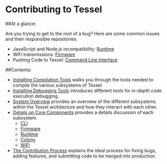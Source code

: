 Contributing to Tessel
==================

##At a glance:

Are you trying to get to the root of a bug? Here are some common issues and their responsible repositories:

- JavaScript and Node.js incompatibility: [Runtime]()
- WiFi transmissions: [Firmware]()
- Pushing Code to Tessel: [Command Line Interface]()


##Contents:

- [Installing Compilation Tools]() walks you through the tools needed to compile the various subsystems of Tessel.
- [Installing Debugging Tools]() introduces different tools for in-depth code execution debugging.
- [System Overview]() provides an overview of the different subsystems within the Tessel architecture and how they interact with each other.
- [Details on Core Components]() provides a details discussion of each subsystem.
  - [CLI]()
  - [Firmware]()
  - [Runtime]()
  - [Colony]()
  - [WiFi]()
- [The Contribution Process]() explains the ideal process for fixing bugs, adding features, and submitting code to be merged into production.


